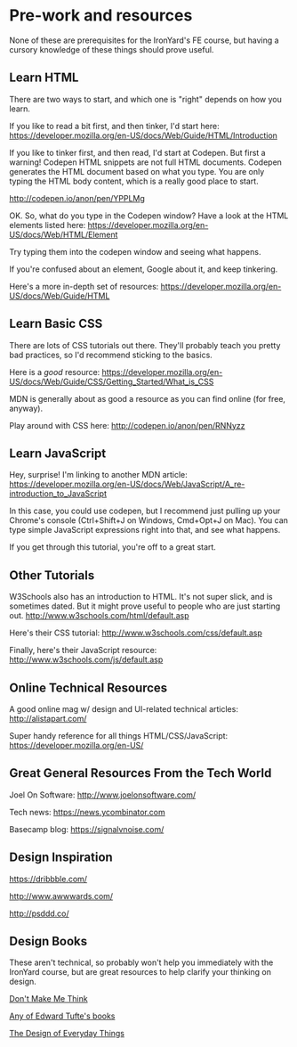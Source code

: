 # Pre-work and resources

None of these are prerequisites for the IronYard's FE course, but having a cursory knowledge of these things should prove useful.

## Learn HTML

There are two ways to start, and which one is "right" depends on how you learn.

If you like to read a bit first, and then tinker, I'd start here:
https://developer.mozilla.org/en-US/docs/Web/Guide/HTML/Introduction

If you like to tinker first, and then read, I'd start at Codepen. But first a warning! Codepen HTML snippets are not full HTML documents. Codepen generates the HTML document based on what you type. You are only typing the HTML body content, which is a really good place to start.

http://codepen.io/anon/pen/YPPLMg

OK. So, what do you type in the Codepen window? Have a look at the HTML elements listed here:
https://developer.mozilla.org/en-US/docs/Web/HTML/Element

Try typing them into the codepen window and seeing what happens.

If you're confused about an element, Google about it, and keep tinkering.

Here's a more in-depth set of resources:
https://developer.mozilla.org/en-US/docs/Web/Guide/HTML


## Learn Basic CSS

There are lots of CSS tutorials out there. They'll probably teach you pretty bad practices, so I'd recommend sticking to the basics.

Here is a *good* resource:
https://developer.mozilla.org/en-US/docs/Web/Guide/CSS/Getting_Started/What_is_CSS

MDN is generally about as good a resource as you can find online (for free, anyway).

Play around with CSS here:
http://codepen.io/anon/pen/RNNyzz


## Learn JavaScript

Hey, surprise! I'm linking to another MDN article:
https://developer.mozilla.org/en-US/docs/Web/JavaScript/A_re-introduction_to_JavaScript

In this case, you could use codepen, but I recommend just pulling up your Chrome's console (Ctrl+Shift+J on Windows, Cmd+Opt+J on Mac). You can type simple JavaScript expressions right into that, and see what happens.

If you get through this tutorial, you're off to a great start.


## Other Tutorials

W3Schools also has an introduction to HTML. It's not super slick, and is sometimes dated. But it might prove useful to people who are just starting out.
http://www.w3schools.com/html/default.asp

Here's their CSS tutorial:
http://www.w3schools.com/css/default.asp

Finally, here's their JavaScript resource:
http://www.w3schools.com/js/default.asp


## Online Technical Resources

A good online mag w/ design and UI-related technical articles:
http://alistapart.com/

Super handy reference for all things HTML/CSS/JavaScript:
https://developer.mozilla.org/en-US/


## Great General Resources From the Tech World

Joel On Software:
http://www.joelonsoftware.com/

Tech news:
https://news.ycombinator.com

Basecamp blog:
https://signalvnoise.com/


## Design Inspiration

https://dribbble.com/

http://www.awwwards.com/

http://psddd.co/


## Design Books

These aren't technical, so probably won't help you immediately with the IronYard course, but are great resources to help clarify your thinking on design.

[Don't Make Me Think](http://www.amazon.com/Dont-Make-Think-Revisited-Usability/dp/0321965515/ref=sr_1_1?ie=UTF8&qid=1416519930&sr=8-1&keywords=don%27t+make+me+think)

[Any of Edward Tufte's books](http://www.amazon.com/Envisioning-Information-Edward-R-Tufte/dp/0961392118/ref=sr_1_2?ie=UTF8&qid=1416519965&sr=8-2&keywords=edward+tufte)

[The Design of Everyday Things](http://www.amazon.com/Design-Everyday-Things-Revised-Expanded-ebook/dp/B00E257T6C/ref=sr_1_1?ie=UTF8&qid=1416520014&sr=8-1&keywords=the+design+of+everyday+things)
